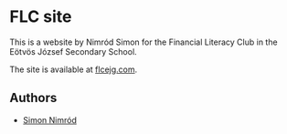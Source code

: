 # FLC site

This is a website by Nimród Simon for the Financial Literacy Club in the Eötvös József Secondary School.

The site is available at [flcejg.com](https://flcejg.com).

## Authors

- [Simon Nimród](https://www.github.com/sibosi)
